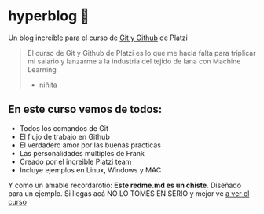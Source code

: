 # hyperblog 💚
Un blog increíble para el curso de [Git y Github](https://platzi.com/clases/1557-git-github/ "Git y Github") de Platzi
>El curso de Git y Github de Platzi es lo que me hacia falta para triplicar mi salario y lanzarme a la industria del tejido de lana con Machine Learning
> - niñita

## En este curso vemos de todos:
* Todos los comandos de Git
* El flujo de trabajo en Github
* El verdadero amor por las buenas practicas
* Las personalidades multiples de Frank
* Creado por el increible Platzi team
* Incluye ejemplos en Linux, Windows y MAC

Y como un amable recordarotio: **Este redme.md es un chiste**. Diseñado para un ejemplo. Si llegas acá NO LO TOMES EN SERIO y mejor ve [a ver el curso](https://platzi.com/clases/1557-git-github// "a ver el curso")